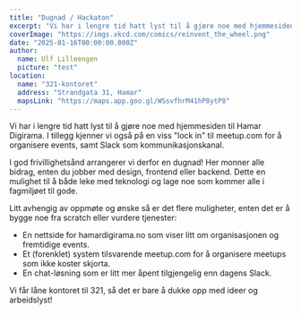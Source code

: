 ```yaml
---
title: "Dugnad / Hackaton"
excerpt: "Vi har i lengre tid hatt lyst til å gjøre noe med hjemmesiden til Hamar Digirama. I tillegg kjenner vi også på en viss 'lock in' til meetup.com for å organisere events, samt Slack som kommunikasjonskanal."
coverImage: "https://imgs.xkcd.com/comics/reinvent_the_wheel.png"
date: "2025-01-16T00:00:00.000Z"
author:
  name: Ulf Lilleengen
  picture: "test"
location:
  name: "321-kontoret"
  address: "Strandgata 31, Hamar"
  mapsLink: "https://maps.app.goo.gl/WSsvfhrM41hP8ytP8"
---
```


Vi har i lengre tid hatt lyst til å gjøre noe med hjemmesiden til Hamar Digirama. I tillegg kjenner vi også på en viss "lock in" til meetup.com for å organisere events, samt Slack som kommunikasjonskanal.

I god frivillighetsånd arrangerer vi derfor en dugnad! Her monner alle bidrag, enten du jobber med design, frontend eller backend. Dette en mulighet til å både leke med teknologi og lage noe som kommer alle i fagmiljøet til gode.

Litt avhengig av oppmøte og ønske så er det flere muligheter, enten det er å bygge noe fra scratch eller vurdere tjenester:

- En nettside for hamardigirama.no som viser litt om organisasjonen og fremtidige events.
- Et (forenklet) system tilsvarende meetup.com for å organisere meetups som ikke koster skjorta.
- En chat-løsning som er litt mer åpent tilgjengelig enn dagens Slack.

Vi får låne kontoret til 321, så det er bare å dukke opp med ideer og arbeidslyst!